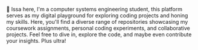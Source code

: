 👋 Issa here, I'm a computer systems engineering student, this platform serves as my digital playground for exploring coding projects and honing my skills. 
Here, you'll find a diverse range of repositories showcasing my coursework assignments, personal coding experiments, and collaborative projects. Feel free to dive in, explore the code, and maybe even contribute your insights. Plus ultra!
